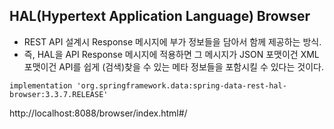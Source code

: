 ## HAL(Hypertext Application Language) Browser

- REST API 설계시 Response 메시지에 부가 정보들을 담아서 함께 제공하는 방식. 
- 즉, HAL을 API Response 메시지에 적용하면 그 메시지가 JSON 포맷이건 XML 포맷이건 API를 쉽게 (검색)찾을 수 있는 메타 정보들을 포함시킬 수 있다는 것이다. 

```
implementation 'org.springframework.data:spring-data-rest-hal-browser:3.3.7.RELEASE'
```

http://localhost:8088/browser/index.html#/
